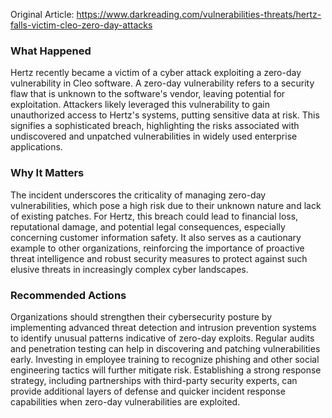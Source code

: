 Original Article: https://www.darkreading.com/vulnerabilities-threats/hertz-falls-victim-cleo-zero-day-attacks

### What Happened

Hertz recently became a victim of a cyber attack exploiting a zero-day vulnerability in Cleo software. A zero-day vulnerability refers to a security flaw that is unknown to the software's vendor, leaving potential for exploitation. Attackers likely leveraged this vulnerability to gain unauthorized access to Hertz's systems, putting sensitive data at risk. This signifies a sophisticated breach, highlighting the risks associated with undiscovered and unpatched vulnerabilities in widely used enterprise applications.

### Why It Matters

The incident underscores the criticality of managing zero-day vulnerabilities, which pose a high risk due to their unknown nature and lack of existing patches. For Hertz, this breach could lead to financial loss, reputational damage, and potential legal consequences, especially concerning customer information safety. It also serves as a cautionary example to other organizations, reinforcing the importance of proactive threat intelligence and robust security measures to protect against such elusive threats in increasingly complex cyber landscapes.

### Recommended Actions

Organizations should strengthen their cybersecurity posture by implementing advanced threat detection and intrusion prevention systems to identify unusual patterns indicative of zero-day exploits. Regular audits and penetration testing can help in discovering and patching vulnerabilities early. Investing in employee training to recognize phishing and other social engineering tactics will further mitigate risk. Establishing a strong response strategy, including partnerships with third-party security experts, can provide additional layers of defense and quicker incident response capabilities when zero-day vulnerabilities are exploited.